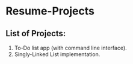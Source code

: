 # Resume-Projects

## List of Projects:

1. To-Do list app (with command line interface).
2. Singly-Linked List implementation.
